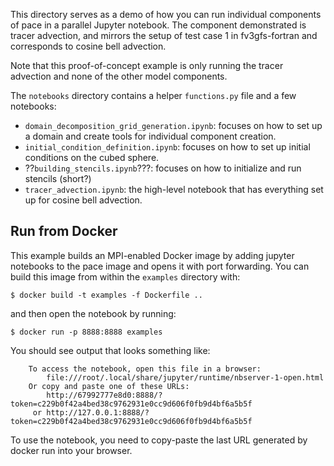 This directory serves as a demo of how you can run individual components of pace in a parallel Jupyter notebook.
The component demonstrated is tracer advection, and mirrors the setup of test case 1 in fv3gfs-fortran and corresponds to cosine bell advection.

Note that this proof-of-concept example is only running the tracer advection and none of the other model components.

The `notebooks` directory contains a helper `functions.py` file and a few notebooks:
- `domain_decomposition_grid_generation.ipynb`: focuses on how to set up a domain and create tools for individual component creation.
- `initial_condition_definition.ipynb`: focuses on how to set up initial conditions on the cubed sphere.
- ??`building_stencils.ipynb`???: focuses on how to initialize and run stencils (short?)
- `tracer_advection.ipynb`: the high-level notebook that has everything set up for cosine bell advection.


## Run from Docker

This example builds an MPI-enabled Docker image by adding jupyter notebooks to the pace image and opens it with port forwarding.
You can build this image from within the `examples` directory with:
```
$ docker build -t examples -f Dockerfile ..
```
and then open the notebook by running:
```
$ docker run -p 8888:8888 examples
```

You should see output that looks something like:
```
    To access the notebook, open this file in a browser:
        file:///root/.local/share/jupyter/runtime/nbserver-1-open.html
    Or copy and paste one of these URLs:
        http://67992777e8d0:8888/?token=c229b0f42a4bed38c9762931e0cc9d606f0fb9d4bf6a5b5f
     or http://127.0.0.1:8888/?token=c229b0f42a4bed38c9762931e0cc9d606f0fb9d4bf6a5b5f
```

To use the notebook, you need to copy-paste the last URL generated by docker run into your browser.
